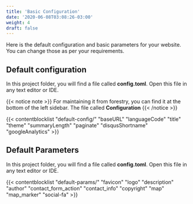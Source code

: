 ```yaml
---
title: 'Basic Configuration'
date: '2020-06-08T03:08:26-03:00'
weight: 4
draft: false
---
```


Here is the default configuration and basic parameters for your website. You can change those as per your requirements.

## Default configuration
In this project folder, you will find a file called **config.toml**. Open this file in any text editor or IDE.

{{< notice note >}}
For maintaining it from forestry, you can find it at the bottom of the left sidebar. The file called **Configuration**
{{< /notice >}}

{{< contentblocklist "default-config/" "baseURL" "languageCode" "title" "theme" "summaryLength" "paginate" "disqusShortname" "googleAnalytics" >}}


## Default Parameters
In this project folder, you will find a file called **config.toml**. Open this file in any text editor or IDE.


{{< contentblocklist "default-params/" "favicon" "logo"   "description" "author"  "contact_form_action" "contact_info"  "copyright" "map" "map_marker" "social-fa" >}}
